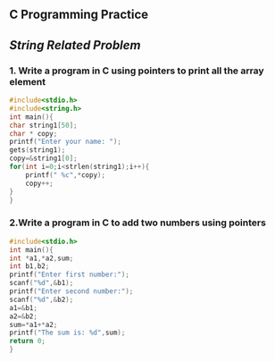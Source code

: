 ## **C Programming Practice**
## _String Related Problem_


### 1. Write a program in C using pointers to print all the array element 

```c
#include<stdio.h>
#include<string.h>
int main(){
char string1[50];
char * copy;
printf("Enter your name: ");
gets(string1);
copy=&string1[0];
for(int i=0;i<strlen(string1);i++){
    printf(" %c",*copy);
    copy++;
}
}

```

### 2.Write a program in C to add two numbers using pointers

```c
#include<stdio.h>
int main(){
int *a1,*a2,sum;
int b1,b2;
printf("Enter first number:");
scanf("%d",&b1);
printf("Enter second number:");
scanf("%d",&b2);
a1=&b1;
a2=&b2;
sum=*a1+*a2;
printf("The sum is: %d",sum);
return 0;
}

```